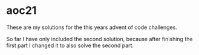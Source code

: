 # aoc21
These are my solutions for the this years advent of code challenges.

So far I have only included the second solution, because after finishing the first part I changed it to also solve the second part.
